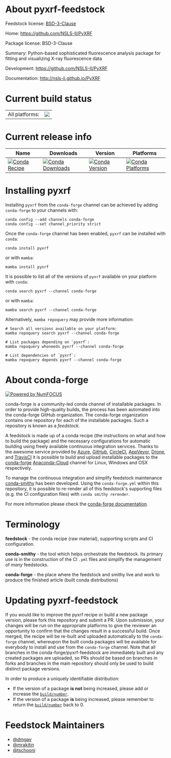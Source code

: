 About pyxrf-feedstock
=====================

Feedstock license: [BSD-3-Clause](https://github.com/conda-forge/pyxrf-feedstock/blob/main/LICENSE.txt)

Home: https://github.com/NSLS-II/PyXRF

Package license: BSD-3-Clause

Summary: Python-based sophisticated fluorescence analysis package for fitting and visualizing X-ray fluorescence data

Development: https://github.com/NSLS-II/PyXRF

Documentation: http://nsls-ii.github.io/PyXRF

Current build status
====================


<table><tr><td>All platforms:</td>
    <td>
      <a href="https://dev.azure.com/conda-forge/feedstock-builds/_build/latest?definitionId=7889&branchName=main">
        <img src="https://dev.azure.com/conda-forge/feedstock-builds/_apis/build/status/pyxrf-feedstock?branchName=main">
      </a>
    </td>
  </tr>
</table>

Current release info
====================

| Name | Downloads | Version | Platforms |
| --- | --- | --- | --- |
| [![Conda Recipe](https://img.shields.io/badge/recipe-pyxrf-green.svg)](https://anaconda.org/conda-forge/pyxrf) | [![Conda Downloads](https://img.shields.io/conda/dn/conda-forge/pyxrf.svg)](https://anaconda.org/conda-forge/pyxrf) | [![Conda Version](https://img.shields.io/conda/vn/conda-forge/pyxrf.svg)](https://anaconda.org/conda-forge/pyxrf) | [![Conda Platforms](https://img.shields.io/conda/pn/conda-forge/pyxrf.svg)](https://anaconda.org/conda-forge/pyxrf) |

Installing pyxrf
================

Installing `pyxrf` from the `conda-forge` channel can be achieved by adding `conda-forge` to your channels with:

```
conda config --add channels conda-forge
conda config --set channel_priority strict
```

Once the `conda-forge` channel has been enabled, `pyxrf` can be installed with `conda`:

```
conda install pyxrf
```

or with `mamba`:

```
mamba install pyxrf
```

It is possible to list all of the versions of `pyxrf` available on your platform with `conda`:

```
conda search pyxrf --channel conda-forge
```

or with `mamba`:

```
mamba search pyxrf --channel conda-forge
```

Alternatively, `mamba repoquery` may provide more information:

```
# Search all versions available on your platform:
mamba repoquery search pyxrf --channel conda-forge

# List packages depending on `pyxrf`:
mamba repoquery whoneeds pyxrf --channel conda-forge

# List dependencies of `pyxrf`:
mamba repoquery depends pyxrf --channel conda-forge
```


About conda-forge
=================

[![Powered by
NumFOCUS](https://img.shields.io/badge/powered%20by-NumFOCUS-orange.svg?style=flat&colorA=E1523D&colorB=007D8A)](https://numfocus.org)

conda-forge is a community-led conda channel of installable packages.
In order to provide high-quality builds, the process has been automated into the
conda-forge GitHub organization. The conda-forge organization contains one repository
for each of the installable packages. Such a repository is known as a *feedstock*.

A feedstock is made up of a conda recipe (the instructions on what and how to build
the package) and the necessary configurations for automatic building using freely
available continuous integration services. Thanks to the awesome service provided by
[Azure](https://azure.microsoft.com/en-us/services/devops/), [GitHub](https://github.com/),
[CircleCI](https://circleci.com/), [AppVeyor](https://www.appveyor.com/),
[Drone](https://cloud.drone.io/welcome), and [TravisCI](https://travis-ci.com/)
it is possible to build and upload installable packages to the
[conda-forge](https://anaconda.org/conda-forge) [Anaconda-Cloud](https://anaconda.org/)
channel for Linux, Windows and OSX respectively.

To manage the continuous integration and simplify feedstock maintenance
[conda-smithy](https://github.com/conda-forge/conda-smithy) has been developed.
Using the ``conda-forge.yml`` within this repository, it is possible to re-render all of
this feedstock's supporting files (e.g. the CI configuration files) with ``conda smithy rerender``.

For more information please check the [conda-forge documentation](https://conda-forge.org/docs/).

Terminology
===========

**feedstock** - the conda recipe (raw material), supporting scripts and CI configuration.

**conda-smithy** - the tool which helps orchestrate the feedstock.
                   Its primary use is in the construction of the CI ``.yml`` files
                   and simplify the management of *many* feedstocks.

**conda-forge** - the place where the feedstock and smithy live and work to
                  produce the finished article (built conda distributions)


Updating pyxrf-feedstock
========================

If you would like to improve the pyxrf recipe or build a new
package version, please fork this repository and submit a PR. Upon submission,
your changes will be run on the appropriate platforms to give the reviewer an
opportunity to confirm that the changes result in a successful build. Once
merged, the recipe will be re-built and uploaded automatically to the
`conda-forge` channel, whereupon the built conda packages will be available for
everybody to install and use from the `conda-forge` channel.
Note that all branches in the conda-forge/pyxrf-feedstock are
immediately built and any created packages are uploaded, so PRs should be based
on branches in forks and branches in the main repository should only be used to
build distinct package versions.

In order to produce a uniquely identifiable distribution:
 * If the version of a package **is not** being increased, please add or increase
   the [``build/number``](https://docs.conda.io/projects/conda-build/en/latest/resources/define-metadata.html#build-number-and-string).
 * If the version of a package **is** being increased, please remember to return
   the [``build/number``](https://docs.conda.io/projects/conda-build/en/latest/resources/define-metadata.html#build-number-and-string)
   back to 0.

Feedstock Maintainers
=====================

* [@dmgav](https://github.com/dmgav/)
* [@mrakitin](https://github.com/mrakitin/)
* [@tschoonj](https://github.com/tschoonj/)

